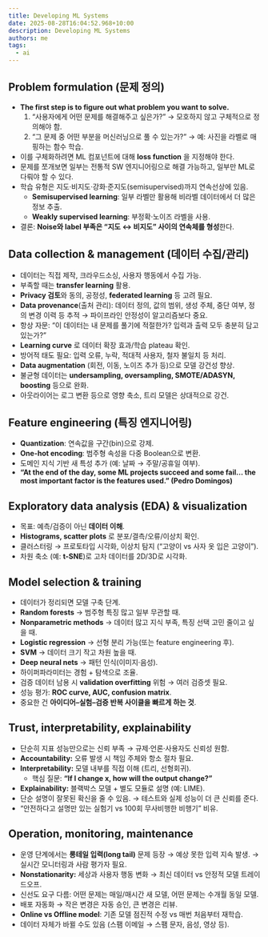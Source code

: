```yaml
---
title: Developing ML Systems
date: 2025-08-28T16:04:52.968+10:00
description: Developing ML Systems
authors: me
tags:
  - ai
---
```


## Problem formulation (문제 정의)

- **The first step is to figure out what problem you want to solve.**  
  1) “사용자에게 어떤 문제를 해결해주고 싶은가?” → 모호하지 않고 구체적으로 정의해야 함.  
  2) “그 문제 중 어떤 부분을 머신러닝으로 풀 수 있는가?” → 예: 사진을 라벨로 매핑하는 함수 학습.  
- 이를 구체화하려면 ML 컴포넌트에 대해 **loss function** 을 지정해야 한다.  
- 문제를 쪼개보면 일부는 전통적 SW 엔지니어링으로 해결 가능하고, 일부만 ML로 다뤄야 할 수 있다.  
- 학습 유형은 지도·비지도·강화·준지도(semisupervised)까지 연속선상에 있음.  
  - **Semisupervised learning**: 일부 라벨만 활용해 비라벨 데이터에서 더 많은 정보 추출.  
  - **Weakly supervised learning**: 부정확·노이즈 라벨을 사용.  
- 결론: **Noise와 label 부족은 “지도 ↔ 비지도” 사이의 연속체를 형성**한다.  

## Data collection & management (데이터 수집/관리)

- 데이터는 직접 제작, 크라우드소싱, 사용자 행동에서 수집 가능.  
- 부족할 때는 **transfer learning** 활용.  
- **Privacy 검토**와 동의, 공정성, **federated learning** 등 고려 필요.  
- **Data provenance**(출처 관리): 데이터 정의, 값의 범위, 생성 주체, 중단 여부, 정의 변경 이력 등 추적 → 파이프라인 안정성이 알고리즘보다 중요.  
- 항상 자문: “이 데이터는 내 문제를 풀기에 적절한가? 입력과 출력 모두 충분히 담고 있는가?”  
- **Learning curve** 로 데이터 확장 효과/학습 plateau 확인.  
- 방어적 태도 필요: 입력 오류, 누락, 적대적 사용자, 철자 불일치 등 처리.  
- **Data augmentation** (회전, 이동, 노이즈 추가 등)으로 모델 강건성 향상.  
- 불균형 데이터는 **undersampling, oversampling, SMOTE/ADASYN, boosting** 등으로 완화.  
- 아웃라이어는 로그 변환 등으로 영향 축소, 트리 모델은 상대적으로 강건.  

## Feature engineering (특징 엔지니어링)

- **Quantization**: 연속값을 구간(bin)으로 강제.  
- **One-hot encoding**: 범주형 속성을 다중 Boolean으로 변환.  
- 도메인 지식 기반 새 특성 추가 (예: 날짜 → 주말/공휴일 여부).  
- **“At the end of the day, some ML projects succeed and some fail… the most important factor is the features used.” (Pedro Domingos)**  

## Exploratory data analysis (EDA) & visualization

- 목표: 예측/검증이 아닌 **데이터 이해**.  
- **Histograms, scatter plots** 로 분포/결측/오류/이상치 확인.  
- 클러스터링 → 프로토타입 시각화, 이상치 탐지 (“고양이 vs 사자 옷 입은 고양이”).  
- 차원 축소 (예: **t-SNE**)로 고차 데이터를 2D/3D로 시각화.  

## Model selection & training

- 데이터가 정리되면 모델 구축 단계.  
- **Random forests** → 범주형 특징 많고 일부 무관할 때.  
- **Nonparametric methods** → 데이터 많고 지식 부족, 특징 선택 고민 줄이고 싶을 때.  
- **Logistic regression** → 선형 분리 가능(또는 feature engineering 후).  
- **SVM** → 데이터 크기 작고 차원 높을 때.  
- **Deep neural nets** → 패턴 인식(이미지·음성).  
- 하이퍼파라미터는 경험 + 탐색으로 조율.  
- 검증 데이터 남용 시 **validation overfitting** 위험 → 여러 검증셋 필요.  
- 성능 평가: **ROC curve, AUC, confusion matrix**.  
- 중요한 건 **아이디어–실험–검증 반복 사이클을 빠르게 하는 것**.  

## Trust, interpretability, explainability

- 단순히 지표 성능만으로는 신뢰 부족 → 규제·언론·사용자도 신뢰성 원함.  
- **Accountability:** 오류 발생 시 책임 주체와 항소 절차 필요.  
- **Interpretability:** 모델 내부를 직접 이해 (트리, 선형회귀).  
  - 핵심 질문: **“If I change x, how will the output change?”**  
- **Explainability:** 블랙박스 모델 + 별도 모듈로 설명 (예: LIME).  
- 단순 설명이 잘못된 확신을 줄 수 있음. → 테스트와 실제 성능이 더 큰 신뢰를 준다.  
- “안전하다고 설명만 있는 실험기 vs 100회 무사비행한 비행기” 비유.  

## Operation, monitoring, maintenance

- 운영 단계에서는 **롱테일 입력(long tail)** 문제 등장 → 예상 못한 입력 지속 발생. → 실시간 모니터링과 사람 평가자 필요.  
- **Nonstationarity:** 세상과 사용자 행동 변화 → 최신 데이터 vs 안정적 모델 트레이드오프.  
- 신선도 요구 다름: 어떤 문제는 매일/매시간 새 모델, 어떤 문제는 수개월 동일 모델.  
- 배포 자동화 → 작은 변경은 자동 승인, 큰 변경은 리뷰.  
- **Online vs Offline model**: 기존 모델 점진적 수정 vs 매번 처음부터 재학습.  
- 데이터 자체가 바뀔 수도 있음 (스팸 이메일 → 스팸 문자, 음성, 영상 등).  
